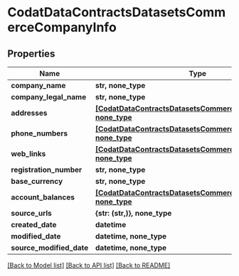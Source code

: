 # CodatDataContractsDatasetsCommerceCompanyInfo


## Properties
Name | Type | Description | Notes
------------ | ------------- | ------------- | -------------
**company_name** | **str, none_type** |  | [optional] 
**company_legal_name** | **str, none_type** |  | [optional] 
**addresses** | [**[CodatDataContractsDatasetsCommerceAddress], none_type**](CodatDataContractsDatasetsCommerceAddress.md) |  | [optional] 
**phone_numbers** | [**[CodatDataContractsDatasetsCommercePhone], none_type**](CodatDataContractsDatasetsCommercePhone.md) |  | [optional] 
**web_links** | [**[CodatDataContractsDatasetsCommerceWebLink], none_type**](CodatDataContractsDatasetsCommerceWebLink.md) |  | [optional] 
**registration_number** | **str, none_type** |  | [optional] 
**base_currency** | **str, none_type** |  | [optional] 
**account_balances** | [**[CodatDataContractsDatasetsCommerceAccountBalance], none_type**](CodatDataContractsDatasetsCommerceAccountBalance.md) |  | [optional] 
**source_urls** | **{str: (str,)}, none_type** |  | [optional] 
**created_date** | **datetime** |  | [optional] 
**modified_date** | **datetime, none_type** |  | [optional] 
**source_modified_date** | **datetime, none_type** |  | [optional] 

[[Back to Model list]](../README.md#documentation-for-models) [[Back to API list]](../README.md#documentation-for-api-endpoints) [[Back to README]](../README.md)


